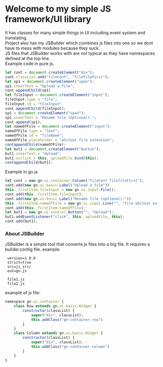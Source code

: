 # Welcome to my simple JS framework/UI library
It has classes for many simple things in UI including event system and translating.<br/>
Project also has my JSBuilder which combines js files into one so we dont have to mess with modules because they suck.<br/>
JS files that JSBuilder works with are not typical as they have namespaces defined at the top line.
</br>
Example code in pure js.
```js
let cont = document.createElement("div");
cont.classList.add("fileCont", "fileTileFirst");
let sp1 = document.createElement("span");
sp1.innerText = "Upload a file";
cont.appendChild(sp1)
let fileInput = document.createElement("input");
fileInput.type = "file";
fileInput.id = "fileInput"
cont.appendChild(fileInput);
sp1 = document.createElement("span");
sp1.innerText = "Rename file (Optional):";
cont.append(sp1);
let nameOfFile = document.createElement("input");
nameOfFile.type = "text";
nameOfFile.id = "fileName";
nameOfFile.placeholder = "whitout file extension";
contappendChild(nameOfFile);
let but1 = document.createElement("button");
but1.innerText = "Upload";
but1.onclick = this._uploadFile.bind(this);
contappendChild(but1);
```
Example in gn.js
```js
let cont = new gn.ui.container.Column("fileCont fileTileFirst");
cont.add(new gn.ui.basic.Label("Upload a file"))
this._firstItem.fileInput = new gn.ui.input.File();
cont.add(this._firstItem.fileInput);
cont.add(new gn.ui.basic.Label("Rename file (optional):"))
this._firstItem.nameOfFile = new gn.ui.input.Line("", "file whitout extension");
cont.add(this._firstItem.nameOfFile);
let but1 = new gn.ui.control.Button("", "Upload");
but1.addEventListener("click", this._uploadFile, this);
cont.add(but1);
```
### About JSBuilder
JSBuilder is a simple tool that converts js files into a big file. It requires a builder.config file. example:
```
 version=1.0.0
 strict=true
 src=js_src/
 out=gn.js

 file1.js
 file2.js
```
example of js file:
```js
namespace gn.ui.container {
    class Row extends gn.ui.basic.Widget {
        constructor(classList) {
            super("div", classList);
            this.addClass("gn-container-row")
        }
    }
    class Column extends gn.ui.basic.Widget {
        constructor(classList) {
            super("div", classList);
            this.addClass("gn-container-column")
        }
    }
}
```